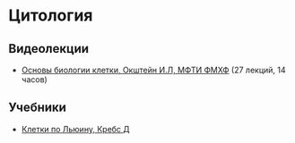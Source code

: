 # Цитология

## Видеолекции

* [Основы биологии клетки, Окштейн И.Л, МФТИ ФМХФ](http://j90428as.beget.tech/course/Biology-Basics-14L/lectures) (27 лекций, 14 часов)

## Учебники

* [Клетки по Льюину, Кребс Д](https://disk.yandex.ru/i/lrYwUqfGwpo7Zw)

